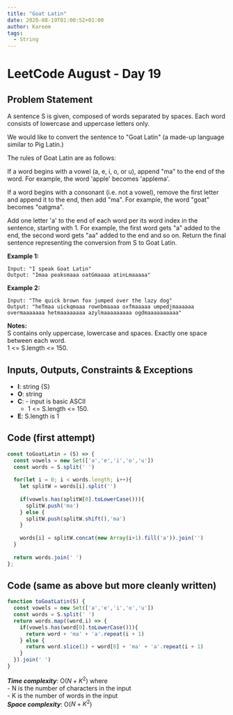 ```yaml
---
title: "Goat Latin"
date: 2020-08-19T01:00:52+01:00
author: Kareem
tags:
  - String
---
```


<!-- LeetCode month and day here -->
# LeetCode August - Day 19

## Problem Statement

A sentence S is given, composed of words separated by spaces. Each word consists of lowercase and uppercase letters only.

We would like to convert the sentence to "Goat Latin" (a made-up language similar to Pig Latin.)

The rules of Goat Latin are as follows:

If a word begins with a vowel (a, e, i, o, or u), append "ma" to the end of the word.
For example, the word 'apple' becomes 'applema'.
 
If a word begins with a consonant (i.e. not a vowel), remove the first letter and append it to the end, then add "ma".
For example, the word "goat" becomes "oatgma".
 
Add one letter 'a' to the end of each word per its word index in the sentence, starting with 1.
For example, the first word gets "a" added to the end, the second word gets "aa" added to the end and so on.
Return the final sentence representing the conversion from S to Goat Latin. 

**Example 1:**
```
Input: "I speak Goat Latin"
Output: "Imaa peaksmaaa oatGmaaaa atinLmaaaaa"
```
**Example 2:**
```
Input: "The quick brown fox jumped over the lazy dog"
Output: "heTmaa uickqmaaa rownbmaaaa oxfmaaaaa umpedjmaaaaaa overmaaaaaaa hetmaaaaaaaa azylmaaaaaaaaa ogdmaaaaaaaaaa"
```
**Notes:**\
S contains only uppercase, lowercase and spaces. Exactly one space between each word.\
1 <= S.length <= 150.

## Inputs, Outputs, Constraints & Exceptions
- **I**: string {S}
- **O**: string
- **C**: - input is basic ASCII 
  - 1 <= S.length <= 150.
- **E**: S.length is 1


## Code (first attempt)
```js
const toGoatLatin = (S) => {
  const vowels = new Set(['a','e','i','o','u'])
  const words = S.split(' ')
  
  for(let i = 0; i < words.length; i++){
    let splitW = words[i].split('')
    
    if(vowels.has(splitW[0].toLowerCase())){
      splitW.push('ma')
    } else {
      splitW.push(splitW.shift(),'ma')
    }
    
    words[i] = splitW.concat(new Array(i+1).fill('a')).join('')
  }
  
  return words.join(' ')
};
```
## Code (same as above but more cleanly written)
```js
function toGoatLatin(S) {
  const vowels = new Set(['a','e','i','o','u'])
  const words = S.split(' ')
  return words.map((word,i) => {
    if(vowels.has(word[0].toLowerCase())){
      return word + 'ma' + 'a'.repeat(i + 1)
    } else {
      return word.slice(1) + word[0] + 'ma' + 'a'.repeat(i + 1)
    }
  }).join(' ')
}
```
**_Time complexity_**: O($N + K^{2}$) where\
\- N is the number of characters in the input\
\- K is the number of words in the input\
**_Space complexity_**: O($N + K^{2}$) 